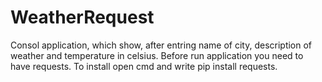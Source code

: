 # WeatherRequest
Consol application, which show, after entring name of city, description of weather and temperature in celsius.
Before run application you need to have requests. To install open cmd and write pip install requests.
